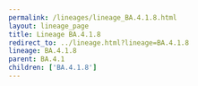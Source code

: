 ```yaml
---
permalink: /lineages/lineage_BA.4.1.8.html
layout: lineage_page
title: Lineage BA.4.1.8
redirect_to: ../lineage.html?lineage=BA.4.1.8
lineage: BA.4.1.8
parent: BA.4.1
children: ['BA.4.1.8']
---
```

